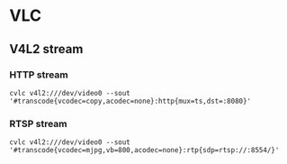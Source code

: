 # VLC

## V4L2 stream

### HTTP stream

`cvlc v4l2:///dev/video0 --sout '#transcode{vcodec=copy,acodec=none}:http{mux=ts,dst=:8080}'`

### RTSP stream

`cvlc v4l2:///dev/video0 --sout '#transcode{vcodec=mjpg,vb=800,acodec=none}:rtp{sdp=rtsp://:8554/}'`
